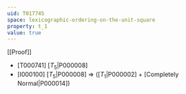 ```yaml
---
uid: T017745
space: lexicographic-ordering-on-the-unit-square
property: t_1
value: true
---
```

[[Proof]]

* [T000741] [$T_5$|P000008]
* [I000100] [$T_5$|P000008] => ([$T_1$|P000002] + [Completely Normal|P000014])

